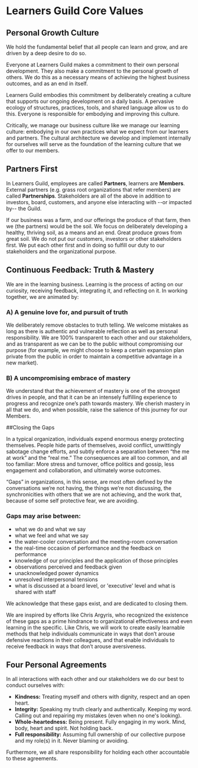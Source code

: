 # Learners Guild Core Values

## Personal Growth Culture

We hold the fundamental belief that all people can learn and grow, and are driven by a deep desire to do so.

Everyone at Learners Guild makes a commitment to their own personal development.  They also make a commitment to the personal growth of others. We do this as a necessary means of achieving the highest business outcomes, and as an end in itself.

Learners Guild embodies this commitment by deliberately creating a culture that supports our ongoing development on a daily basis. A pervasive ecology of structures, practices, tools, and shared language allow us to do this. Everyone is responsible for embodying and improving this culture.

Critically, we manage our business culture like we manage our learning culture: embodying in our own practices what we expect from our learners and partners. The cultural architecture we develop and implement internally for ourselves will serve as the foundation of the learning culture that we offer to our members.

## Partners First

In Learners Guild, employees are called **Partners**, learners are **Members**. External partners (e.g. grass root organizations that refer members) are called **Partnerships**. Stakeholders are all of the above in addition to investors, board, customers, and anyone else interacting with --or impacted by-- the Guild.

If our business was a farm, and our offerings the produce of that farm, then we (the partners) would be the soil. We focus on deliberately developing a healthy, thriving soil, as a means and an end. Great produce grows from great soil. We do not put our customers, investors or other stakeholders first. We put each other first and in doing so fulfill our duty to our stakeholders and the organizational purpose.

## Continuous Feedback: Truth & Mastery

We are in the learning business. Learning is the process of acting on our curiosity, receiving feedback, integrating it, and reflecting on it. In working together, we are animated by:

### A) A genuine love for, and pursuit of truth

We deliberately remove obstacles to truth telling. We welcome mistakes as long as there is authentic and vulnerable reflection as well as personal responsibility. We are 100% transparent to each other and our stakeholders, and as transparent as we can be to the public without compromising our purpose (for example, we might choose to keep a certain expansion plan private from the public in order to maintain a competitive advantage in a new market).

### B) A uncompromising embrace of mastery

We understand that the achievement of mastery is one of the strongest drives in people, and that it can be an intensely fulfilling experience to progress and recognize one’s path towards mastery.  We cherish mastery in all that we do, and when possible, raise the salience of this journey for our Members.

##Closing the Gaps

In a typical organization, individuals expend enormous energy protecting themselves. People hide parts of themselves, avoid conflict, unwittingly sabotage change efforts, and subtly enforce a separation between “the me at work” and the “real me.” The consequences are all too common, and all too familiar: More stress and turnover, office politics and gossip, less engagement and collaboration, and ultimately worse outcomes.

“Gaps” in organizations, in this sense, are most often defined by the conversations we’re not having, the things we’re not discussing, the synchronicities with others that we are not achieving, and the work that, because of some self protective fear, we are avoiding.

### Gaps may arise between:
  * what we do and what we say
  * what we feel and what we say
  * the water-cooler conversation and the meeting-room conversation
  * the real-time occasion of performance and the feedback on performance
  * knowledge of our principles and the application of those principles
  * observations perceived and feedback given
  * unacknowledged power dynamics
  * unresolved interpersonal tensions
  * what is discussed at a board level, or 'executive' level and what is shared with staff

We acknowledge that these gaps exist, and are dedicated to closing them.

We are inspired by efforts like Chris Argyris, who recognized the existence of these gaps as a prime hindrance to organizational effectiveness and even learning in the specific.  Like Chris, we will work to create easily learnable methods that help individuals communicate in ways that don’t arouse defensive reactions in their colleagues, and that enable individuals to receive feedback in ways that don’t arouse aversiveness.

## Four Personal Agreements

In all interactions with each other and our stakeholders we do our best to conduct ourselves with:

  * **Kindness:** Treating myself and others with dignity, respect and an open heart.
  * **Integrity:** Speaking my truth clearly and authentically. Keeping my word. Calling out and repairing my mistakes (even when no one's looking).
  * **Whole-heartedness:** Being present. Fully engaging in my work. Mind, body, heart and spirit. Not holding back.
  * **Full responsibility:** Assuming full ownership of our collective purpose and my role(s) in it. Never blaming or avoiding.

Furthermore, we all share responsibility for holding each other accountable to these agreements.
